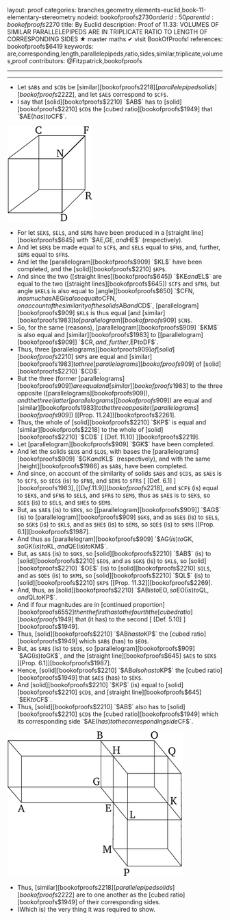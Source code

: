 layout: proof
categories: branches,geometry,elements-euclid,book-11-elementary-stereometry
nodeid: bookofproofs$2730
orderid: 50
parentid: bookofproofs$2270
title: By Euclid
description:  Proof of 11.33: VOLUMES OF SIMILAR PARALLELEPIPEDS ARE IN TRIPLICATE RATIO TO LENGTH OF CORRESPONDING SIDES &#9733; master maths &#10004; visit BookOfProofs!
references: bookofproofs$6419
keywords: are,corresponding,length,parallelepipeds,ratio,sides,similar,triplicate,volumes,proof
contributors: @Fitzpatrick,bookofproofs


---


---



* Let `$AB$` and `$CD$` be [similar][bookofproofs$2218] [parallelepiped solids][bookofproofs$2222], and let `$AE$` correspond to `$CF$`.
* I say that [solid][bookofproofs$2210] `$AB$` has to [solid][bookofproofs$2210] `$CD$` the [cubed ratio][bookofproofs$1949] that `$AE$` (has) to `$CF$`.

![fig33e](https://github.com/bookofproofs/bookofproofs.github.io/blob/main/_sources/_assets/images/euclid/Book11/fig33e.png?raw=true)

* For let `$EK$`, `$EL$`, and `$EM$` have been produced in a [straight line][bookofproofs$645] with `$AE$`, `$GE$`, and `$HE$` (respectively).
* And let `$EK$` be made equal to `$CF$`, and `$EL$` equal to `$FN$`, and, further, `$EM$` equal to `$FR$`.
* And let the [parallelogram][bookofproofs$909] `$KL$` have been completed, and the [solid][bookofproofs$2210] `$KP$`.
* And since the two ([straight lines][bookofproofs$645]) `$KE$` and `$EL$` are equal to the two ([straight lines][bookofproofs$645]) `$CF$` and `$FN$`, but angle `$KEL$` is also equal to [angle][bookofproofs$650] `$CFN$`, inasmuch as `$AEG$` is also equal to `$CFN$`, on account of the similarity of the solids `$AB$` and `$CD$`, [parallelogram][bookofproofs$909] `$KL$` is thus equal [and [similar][bookofproofs$1983] to [parallelogram][bookofproofs$909] `$CN$`.
* So, for the same (reasons), [parallelogram][bookofproofs$909] `$KM$` is also equal and [similar][bookofproofs$1983] to [[parallelogram][bookofproofs$909]] `$CR$`, and, further, `$EP$` to `$DF$`.
* Thus, three [parallelograms][bookofproofs$909] of [solid][bookofproofs$2210] `$KP$` are equal and [similar][bookofproofs$1983] to three [parallelograms][bookofproofs$909] of [solid][bookofproofs$2210] `$CD$`.
* But the three (former [parallelograms][bookofproofs$909]) are equal and [similar][bookofproofs$1983] to the three opposite ([parallelograms][bookofproofs$909]), and the three (latter [parallelograms][bookofproofs$909]) are equal and [similar][bookofproofs$1983] to the three opposite ([parallelograms][bookofproofs$909]) [[Prop. 11.24]][bookofproofs$2261].
* Thus, the whole of [solid][bookofproofs$2210] `$KP$` is equal and [similar][bookofproofs$2218] to the whole of [solid][bookofproofs$2210] `$CD$` [ [Def. 11.10] ][bookofproofs$2219].
* Let [parallelogram][bookofproofs$909] `$GK$` have been completed.
* And let the solids `$EO$` and `$LQ$`, with bases the [parallelograms][bookofproofs$909] `$GK$` and `$KL$` (respectively), and with the same [height][bookofproofs$1986] as `$AB$`, have been completed.
* And since, on account of the similarity of solids `$AB$` and `$CD$`, as `$AE$` is to `$CF$`, so `$EG$` (is) to `$FN$`, and `$EH$` to `$FR$` [ [Def. 6.1] ][bookofproofs$1983], [ [Def. 11.9] ][bookofproofs$2218], and `$CF$` (is) equal to `$EK$`, and `$FN$` to `$EL$`, and `$FR$` to `$EM$`, thus as `$AE$` is to `$EK$`, so `$GE$` (is) to `$EL$`, and `$HE$` to `$EM$`.
* But, as `$AE$` (is) to `$EK$`, so [[parallelogram][bookofproofs$909]] `$AG$` (is) to [parallelogram][bookofproofs$909] `$GK$`, and as `$GE$` (is) to `$EL$`, so `$GK$` (is) to `$KL$`, and as `$HE$` (is) to `$EM$`, so `$QE$` (is) to `$KM$` [[Prop. 6.1]][bookofproofs$1987].
* And thus as [parallelogram][bookofproofs$909] `$AG$` (is) to `$GK$`, so `$GK$` (is) to `$KL$`, and `$QE$` (is) to `$KM$`.
* But, as `$AG$` (is) to `$GK$`, so [solid][bookofproofs$2210] `$AB$` (is) to [solid][bookofproofs$2210] `$EO$`, and as `$GK$` (is) to `$KL$`, so [solid][bookofproofs$2210] `$OE$` (is) to [solid][bookofproofs$2210] `$QL$`, and as `$QE$` (is) to `$KM$`, so [solid][bookofproofs$2210] `$QL$` (is) to [solid][bookofproofs$2210] `$KP$` [[Prop. 11.32]][bookofproofs$2269].
* And, thus, as [solid][bookofproofs$2210] `$AB$` is to `$EO$`, so `$EO$` (is) to `$QL$`, and `$QL$` to `$KP$`.
* And if four magnitudes are in [continued proportion][bookofproofs$6552] then the first has to the fourth the [cubed ratio][bookofproofs$1949] that (it has) to the second [ [Def. 5.10] ][bookofproofs$1949].
* Thus, [solid][bookofproofs$2210] `$AB$` has to `$KP$` the [cubed ratio][bookofproofs$1949] which `$AB$` (has) to `$EO$`.
* But, as `$AB$` (is) to `$EO$`, so [parallelogram][bookofproofs$909] `$AG$` (is) to `$GK$`, and the [straight line][bookofproofs$645] `$AE$` to `$EK$` [[Prop. 6.1]][bookofproofs$1987].
* Hence, [solid][bookofproofs$2210] `$AB$` also has to `$KP$` the [cubed ratio][bookofproofs$1949] that `$AE$` (has) to `$EK$`.
* And [solid][bookofproofs$2210] `$KP$` (is) equal to [solid][bookofproofs$2210] `$CD$`, and [straight line][bookofproofs$645] `$EK$` to `$CF$`.
* Thus, [solid][bookofproofs$2210] `$AB$` also has to [solid][bookofproofs$2210] `$CD$` the [cubed ratio][bookofproofs$1949] which its corresponding side `$AE$` (has) to the corresponding side `$CF$`.

![fig33ae](https://github.com/bookofproofs/bookofproofs.github.io/blob/main/_sources/_assets/images/euclid/Book11/fig33ae.png?raw=true)

* Thus, [similar][bookofproofs$2218] [parallelepiped solids][bookofproofs$2222] are to one another as the [cubed ratio][bookofproofs$1949] of their corresponding sides.
* (Which is) the very thing it was required to show.
